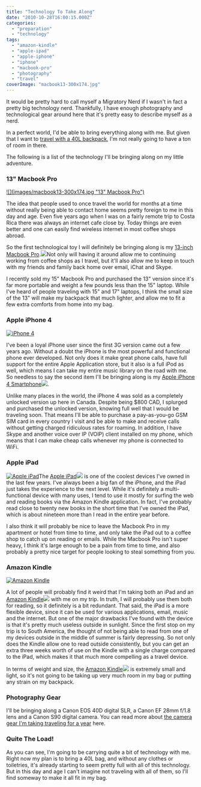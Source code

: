 ```yaml
---
title: "Technology To Take Along"
date: "2010-10-28T16:00:15.000Z"
categories: 
  - "preparation"
  - "technology"
tags: 
  - "amazon-kindle"
  - "apple-ipad"
  - "apple-iphone"
  - "iphone"
  - "macbook-pro"
  - "photography"
  - "travel"
coverImage: "macbook13-300x174.jpg"
---
```


It would be pretty hard to call myself a Migratory Nerd if I wasn't in fact a pretty big technology nerd. Thankfully, I have enough photography and technological gear around here that it's pretty easy to describe myself as a nerd.

In a perfect world, I'd be able to bring everything along with me. But given that I want to [travel with a 40L backpack](/2010/carry-on-sized-backpack-to-take-traveling/), I'm not really going to have a ton of room in there.

The following is a list of the technology I'll be bringing along on my little adventure.

### 13" Macbook Pro

[![](images/macbook13-300x174.jpg "13" Macbook Pro")](http://www.migratorynerd.com/wordpress/wp-content/uploads/2010/10/macbook13.jpg)

The idea that people used to once travel the world for months at a time without really being able to contact home seems pretty foreign to me in this day and age. Even five years ago when I was on a fairly remote trip to Costa Rica there was always an internet cafe close by. Today things are even better and one can easily find wireless internet in most coffee shops abroad.

So the first technological toy I will definitely be bringing along is my [13-inch Macbook Pro](http://www.amazon.com/gp/product/B003GSLU3E?ie=UTF8&tag=duanstor-20&linkCode=as2&camp=1789&creative=9325&creativeASIN=B003GSLU3E).![](http://www.assoc-amazon.com/e/ir?t=duanstor-20&l=as2&o=1&a=B003GSLU3E)Not only will having it around allow me to continuing working from coffee shops as I travel, but it'll also allow me to keep in touch with my friends and family back home over email, iChat and Skype.

I recently sold my 15" Macbook Pro and purchased the 13" version since it's far more portable and weight a few pounds less than the 15" laptop. While I've heard of people traveling with 15" and 17" laptops, I think the small size of the 13" will make my backpack that much lighter, and allow me to fit a few extra comforts from home into my bag.

### Apple iPhone 4

[![](images/iphone4-300x237.jpg "iPhone 4")](http://www.migratorynerd.com/wordpress/wp-content/uploads/2010/10/iphone4.jpg)

I've been a loyal iPhone user since the first 3G version came out a few years ago. Without a doubt the iPhone is the most powerful and functional phone ever developed. Not only does it make great phone calls, have full support for the entire Apple Application store, but it also is a full iPod as well, which means I can take my entire music library on the road with me. So needless to say the second item I'll be bringing along is my [Apple iPhone 4 Smartphone](http://www.amazon.com/gp/product/B0041E16RC?ie=UTF8&tag=duanstor-20&linkCode=as2&camp=1789&creative=9325&creativeASIN=B0041E16RC)![](http://www.assoc-amazon.com/e/ir?t=duanstor-20&l=as2&o=1&a=B0041E16RC).

Unlike many places in the world, the iPhone 4 was sold as a completely unlocked version up here in Canada. Despite being $800 CAD, I splurged and purchased the unlocked version, knowing full well that I would be traveling soon. That means I'll be able to purchase a pay-as-you-go GSM SIM card in every country I visit and be able to make and receive calls without getting charged ridiculous rates for roaming. In addition, I have Skype and another voice over IP (VOIP) client installed on my phone, which means that I can make cheap calls whenever my phone is connected to WiFi.

### Apple iPad

[![](images/apple-ipad-front-225x300.jpg "Apple iPad")](http://www.migratorynerd.com/wordpress/wp-content/uploads/2010/10/apple-ipad-front.jpg)The [Apple iPad](http://www.amazon.com/gp/product/B002C7481G?ie=UTF8&tag=duanstor-20&linkCode=as2&camp=1789&creative=9325&creativeASIN=B002C7481G)![](http://www.assoc-amazon.com/e/ir?t=duanstor-20&l=as2&o=1&a=B002C7481G) is one of the coolest devices I've owned in the last few years. I've always been a big fan of the iPhone, and the iPad just takes the experience to the next level. While it's definitely a multi-functional device with many uses, I tend to use it mostly for surfing the web and reading books via the Amazon Kindle application. In fact, I've probably read close to twenty new books in the short time that I've owned the iPad, which is about nineteen more than I read in the entire year before.

I also think it will probably be nice to leave the Macbook Pro in my apartment or hotel from time to time, and only take the iPad out to a coffee shop to catch up on reading or emails. While the Macbook Pro isn't super heavy, I think it's large enough to be a pain from time to time, and also probably a pretty nice target for people looking to steal something from you.

### Amazon Kindle

[![](images/amazon-kindle-3-xl-300x116.jpg "Amazon Kindle")](http://www.migratorynerd.com/wordpress/wp-content/uploads/2010/10/amazon-kindle-3-xl.jpg)

A lot of people will probably find it weird that I'm taking both an iPad and an [Amazon Kindle](http://www.amazon.com/gp/product/B002FQJT3Q?ie=UTF8&tag=duanstor-20&linkCode=as2&camp=1789&creative=9325&creativeASIN=B002FQJT3Q)![](http://www.assoc-amazon.com/e/ir?t=duanstor-20&l=as2&o=1&a=B002FQJT3Q) with me on my trip. In truth, I will probably use them both for reading, so it definitely is a bit redundant. That said, the iPad is a more flexible device, since it can be used for various applications, email, music and the internet. But one of the major drawbacks I've found with the device is that it's pretty much useless outside in sunlight. Since the first stop on my trip is to South America, the thought of not being able to read from one of my devices outside in the middle of summer is fairly depressing. So not only does the Kindle allow one to read outside consistently, but you can get an extra three weeks worth of use on the Kindle with a single charge compared to the iPad, which makes it that much more compelling as a travel device.

In terms of weight and size, the [Amazon Kindle](http://www.amazon.com/gp/product/B002FQJT3Q?ie=UTF8&tag=duanstor-20&linkCode=as2&camp=1789&creative=9325&creativeASIN=B002FQJT3Q)![](http://www.assoc-amazon.com/e/ir?t=duanstor-20&l=as2&o=1&a=B002FQJT3Q) is extremely small and light, so it's not going to be taking up very much room in my bag or putting any strain on my backpack.

### Photography Gear

I'll be bringing along a Canon EOS 40D digital SLR, a Canon EF 28mm f/1.8 lens and a Canon S90 digital camera. You can read more about [the camera gear I'm taking traveling for a year](http://themigratorynerd.com/2010/camera-gear-to-take-traveling/) here.

### Quite The Load!

As you can see, I'm going to be carrying quite a bit of technology with me. Right now my plan is to bring a 40L bag, and without any clothes or toiletries, it's already starting to seem pretty full with all of this technology. But in this day and age I can't imagine not traveling with all of them, so I'll find someway to make it all fit in my bag.
